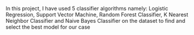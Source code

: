 In this project, I have used 5 classifier algorithms namely: Logistic Regression, Support Vector Machine, Random Forest Classifier, K Nearest Neighbor Classifier and Naive Bayes Classifier on the dataset to find and select the best model for our case
